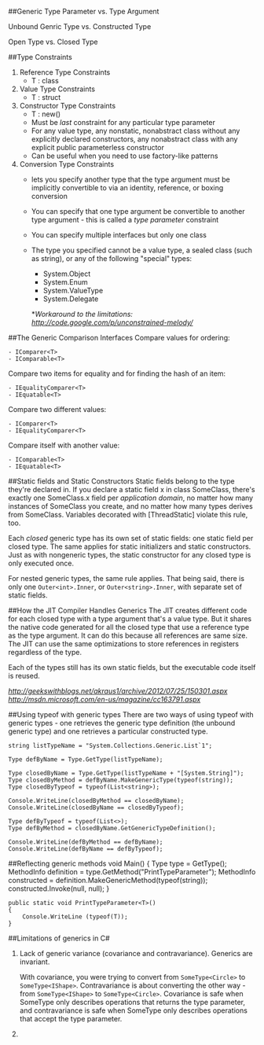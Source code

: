 ##Generic
Type Parameter vs. Type Argument

Unbound Genric Type vs. Constructed Type 

Open Type vs. Closed Type

##Type Constraints
1. Reference Type Constraints
	- T : class
2. Value Type Constraints
	- T : struct
3. Constructor Type Constraints
	- T : new()
	- Must be *last* constraint for any particular type parameter  
	- For any value type, any nonstatic, nonabstract class without any explicitly declared constructors, any nonabstract class with any explicit public parameterless constructor
	- Can be useful when you need to use factory-like patterns
4. Conversion Type Constraints
	- lets you specify another type that the type argument must be implicitly convertible to via an identity, reference, or boxing conversion
	- You can specify that one type argument be convertible to another type argument - this is called a *type parameter* constraint
	- You can specify multiple interfaces but only one class
	- The type you specified cannot be a value type, a sealed class (such as string), or any of the following "special" types:
		- System.Object
		- System.Enum
		- System.ValueType
		- System.Delegate
		
		**Workaround to the limitations: http://code.google.com/p/unconstrained-melody/*

##The Generic Comparison Interfaces
Compare values for ordering:

	- IComparer<T>
	- IComparable<T>

Compare two items for equality and for finding the hash of an item:

	- IEqualityComparer<T>	
	- IEquatable<T>

Compare two different values:

	- IComparer<T>
	- IEqualityComparer<T>

Compare itself with another value:

	- IComparable<T>
	- IEquatable<T>

##Static fields and Static Constructors
Static fields belong to the type they're declared in. If you declare a static field x in class SomeClass, there's exactly one SomeClass.x field per *application domain*, no matter how many instances of SomeClass you create, and no matter how many types derives from SomeClass. Variables decorated with [ThreadStatic] violate this rule, too.

Each *closed* generic type has its own set of static fields: one static field per closed type. The same applies for static initializers and static constructors. Just as with nongeneric types, the static constructor for any closed type is only executed once.

For nested generic types, the same rule applies. That being said, there is only one `Outer<int>.Inner`, or `Outer<string>.Inner`, with separate set of static fields.

##How the JIT Compiler Handles Generics
The JIT creates different code for each closed type with a type argument that's a value type. But it shares the native code generated for all the closed type that use a reference type as the type argument. It can do this because all references are same size. The JIT can use the same optimizations to store references in registers regardless of the type.

Each of the types still has its own static fields, but the executable code itself is reused.

*http://geekswithblogs.net/akraus1/archive/2012/07/25/150301.aspx
http://msdn.microsoft.com/en-us/magazine/cc163791.aspx*

##Using typeof with generic types
There are two ways of using typeof with generic types - one retrieves the generic type definition (the unbound generic type) and one retrieves a particular constructed type.

    string listTypeName = "System.Collections.Generic.List`1";
    
    Type defByName = Type.GetType(listTypeName);
    
    Type closedByName = Type.GetType(listTypeName + "[System.String]");
    Type closedByMethod = defByName.MakeGenericType(typeof(string));
    Type closedByTypeof = typeof(List<string>);
    
    Console.WriteLine(closedByMethod == closedByName);
    Console.WriteLine(closedByName == closedByTypeof);
    
    Type defByTypeof = typeof(List<>);
    Type defByMethod = closedByName.GetGenericTypeDefinition();
    
    Console.WriteLine(defByMethod == defByName);
    Console.WriteLine(defByName == defByTypeof);

##Reflecting generic methods
    void Main()
    {
    	Type type = GetType();
    	MethodInfo definition = type.GetMethod("PrintTypeParameter");
    	MethodInfo constructed = definition.MakeGenericMethod(typeof(string));
    	constructed.Invoke(null, null);
    }
    
    public static void PrintTypeParameter<T>()
    {
    	Console.WriteLine (typeof(T));
    }

##Limitations of generics in C#
1. Lack of generic variance (covariance and contravariance). Generics are invariant. 
 
	With covariance, you were trying to convert from `SomeType<Circle>` to `SomeType<IShape>`. Contravariance is about converting the other way - from `SomeType<IShape>` to `SomeType<Circle>`. Covariance is safe when SomeType only describes operations that returns the type parameter, and contravariance is safe when SomeType only describes operations that accept the type parameter.
2. 